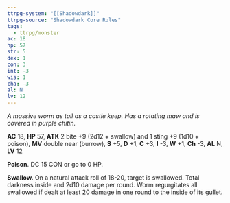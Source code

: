 ```yaml
---
ttrpg-system: "[[Shadowdark]]"
ttrpg-source: "Shadowdark Core Rules"
tags:
  - ttrpg/monster
ac: 18
hp: 57
str: 5
dex: 1
con: 3
int: -3
wis: 1
cha: -3
al: N
lv: 12
---
```


_A massive worm as tall as a castle keep. Has a rotating maw and is covered in purple chitin._

**AC** 18, **HP** 57, **ATK** 2 bite +9 (2d12 + swallow) and 1 sting +9 (1d10 + poison), **MV** double near (burrow), **S** +5, **D** +1, **C** +3, **I** -3, **W** +1, **Ch** -3, **AL** N, **LV** 12

**Poison**. DC 15 CON or go to 0 HP. 

**Swallow.** On a natural attack roll of 18-20, target is swallowed. Total darkness inside and 2d10 damage per round. Worm regurgitates all swallowed if dealt at least 20 damage in one round to the inside of its gullet.

